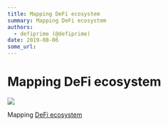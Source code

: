 ```yaml
---
title: Mapping DeFi ecosystem
summary: Mapping DeFi ecosystem
authors:
  - defiprime (@defiprime)
date: 2019-08-06
some_url: 
---
```


# Mapping DeFi ecosystem


![](https://api.kauri.io:443/ipfs/QmYAhAZirg3hztyMbo1dTzbM6MX4Vu5DeMEREqNhPJS9Zy)

Mapping [DeFi ecosystem](https://defiprime.com) 